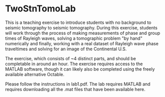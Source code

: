 # TwoStnTomoLab
This is a teaching exercise to introduce students with no background to seismic tomography to seismic tomography. During this exercise, students will work through the process of making measurements of phase and group times of Rayleigh waves, solving a tomographic problem "by hand" numerically and finally, working with a real dataset of Rayleigh wave phase traveltimes and solving for an image of the Continental U.S. 

The exercise, which consists of ~4 distinct parts, and should be completable in around an hour. The exercise requires access to the MATLAB software, though it can likely also be completed using the freely available alternative Octable.

Please follow the instructions in lab1.pdf. The lab requires MATLAB and requires downloading all the .mat files that have been available here. 
